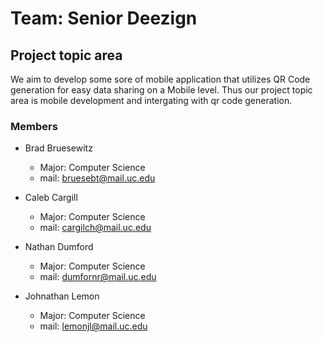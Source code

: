 # Team: **Senior Deezign**

## Project topic area
We aim to develop some sore of mobile application that utilizes QR Code generation for easy data sharing on a Mobile level. Thus our project topic area is mobile development and intergating with qr code generation.

### Members
* Brad Bruesewitz
    * Major: Computer Science
    * mail: bruesebt@mail.uc.edu

* Caleb Cargill
    * Major: Computer Science
    * mail: cargilch@mail.uc.edu

* Nathan Dumford
    * Major: Computer Science
    * mail: dumfornr@mail.uc.edu

* Johnathan Lemon
    * Major: Computer Science
    * mail: lemonjl@mail.uc.edu

